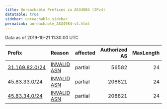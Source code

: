 ```yaml
---
title: Unreachable Prefixes in AS34984 (IPv4)
datatable: true
sidebar: unreachable_sidebar
permalink: unreachable_AS34984-v4.html
---
```


Data as of 2019-10-21 11:30:00 UTC


<div class="datatable-begin"></div>

| Prefix                                                 | Reason                                                                                                | affected   |   Authorized AS |   MaxLength | Anchor                                         |   unreachable /24s |
|:-------------------------------------------------------|:------------------------------------------------------------------------------------------------------|:-----------|----------------:|------------:|:-----------------------------------------------|-------------------:|
| [31.169.82.0/24](https://stat.ripe.net/31.169.82.0/24) | [INVALID ASN](https://rpki-validator.ripe.net/announcement-preview?asn=AS34984&prefix=31.169.82.0/24) | partial    |           56582 |          24 | [RIPE](unreachable_RIPE_NCC_RPKI_Root-v4.html) |                  1 |
| [45.83.33.0/24](https://stat.ripe.net/45.83.33.0/24)   | [INVALID ASN](https://rpki-validator.ripe.net/announcement-preview?asn=AS34984&prefix=45.83.33.0/24)  | partial    |          208821 |          24 | [RIPE](unreachable_RIPE_NCC_RPKI_Root-v4.html) |                  1 |
| [45.83.34.0/24](https://stat.ripe.net/45.83.34.0/24)   | [INVALID ASN](https://rpki-validator.ripe.net/announcement-preview?asn=AS34984&prefix=45.83.34.0/24)  | partial    |          208821 |          24 | [RIPE](unreachable_RIPE_NCC_RPKI_Root-v4.html) |                  1 |

<div class="datatable-end"></div>